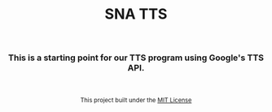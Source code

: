 <h1 align=center>SNA TTS</h1>

<br>

<h3 align=center>This is a starting point for our TTS program using Google's TTS API.</h3>

<br>

<p align=center><sup>This project built under the <a href='LICENSE'>MIT License</a></sup></p>
